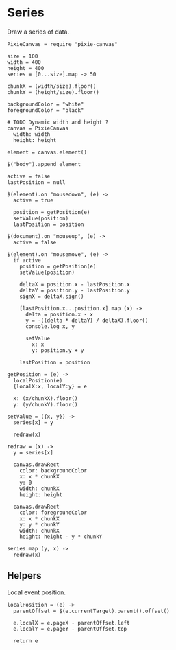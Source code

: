 Series
======

Draw a series of data.

    PixieCanvas = require "pixie-canvas"

    size = 100
    width = 400
    height = 400
    series = [0...size].map -> 50

    chunkX = (width/size).floor()
    chunkY = (height/size).floor()

    backgroundColor = "white"
    foregroundColor = "black"

    # TODO Dynamic width and height ?
    canvas = PixieCanvas
      width: width
      height: height

    element = canvas.element()

    $("body").append element

    active = false
    lastPosition = null

    $(element).on "mousedown", (e) ->
      active = true

      position = getPosition(e)
      setValue(position)
      lastPosition = position

    $(document).on "mouseup", (e) ->
      active = false

    $(element).on "mousemove", (e) ->
      if active
        position = getPosition(e)
        setValue(position)

        deltaX = position.x - lastPosition.x
        deltaY = position.y - lastPosition.y
        signX = deltaX.sign()

        [lastPosition.x...position.x].map (x) ->
          delta = position.x - x
          y = -((delta * deltaY) / deltaX).floor()
          console.log x, y

          setValue
            x: x
            y: position.y + y
        
        lastPosition = position

    getPosition = (e) ->
      localPosition(e)
      {localX:x, localY:y} = e

      x: (x/chunkX).floor()
      y: (y/chunkY).floor()

    setValue = ({x, y}) ->
      series[x] = y

      redraw(x)

    redraw = (x) ->
      y = series[x]

      canvas.drawRect
        color: backgroundColor
        x: x * chunkX
        y: 0
        width: chunkX
        height: height

      canvas.drawRect
        color: foregroundColor
        x: x * chunkX
        y: y * chunkY
        width: chunkX
        height: height - y * chunkY

    series.map (y, x) ->
      redraw(x)

Helpers
-------

Local event position.

    localPosition = (e) ->
      parentOffset = $(e.currentTarget).parent().offset()

      e.localX = e.pageX - parentOffset.left
      e.localY = e.pageY - parentOffset.top

      return e
